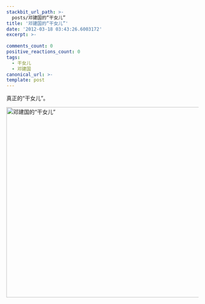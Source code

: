 ```yaml
---
stackbit_url_path: >-
  posts/邓建国的“干女儿”
title: '邓建国的“干女儿”'
date: '2012-03-18 03:43:26.6003172'
excerpt: >-
  
comments_count: 0
positive_reactions_count: 0
tags: 
  - 干女儿
  - 邓建国
canonical_url: >-
template: post
---
```

<p>真正的“干女儿”。</p>  <p><a href="http://www.zizhujy.com/blog/image.axd?picture=image_492.png"><img style="border-bottom: 0px; border-left: 0px; display: inline; border-top: 0px; border-right: 0px" title="邓建国的“干女儿”" border="0" alt="邓建国的“干女儿”" src="http://www.zizhujy.com/blog/image.axd?picture=image_thumb_215.png" width="550" height="499" /></a></p>